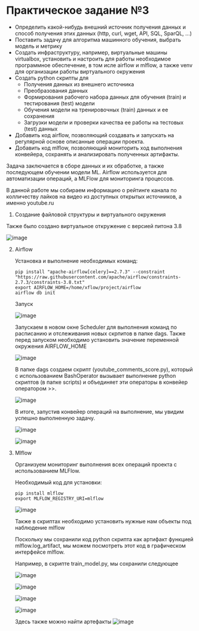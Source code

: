 # Практическое задание №3

- Определить какой-нибудь внешний источник получения данных и способ получения этих данных (http, curl, wget, API, SQL, SparQL, ...) 
- Поставить задачу для алгоритма машинного обучения, выбрать модель и метрику 
- Создать инфраструктуру, например, виртуальные машины virtualbox, установить и настроить для работы необходимое программное обеспечение, в том исле airflow и mlflow, а также venv для организации работы виртуального окружения 
- Создать python скрипты для 
    - Получения данных из внешнего источника 
    - Преобразования данных 
    - Формирования рабочего набора данных для обучения (train) и тестирования (test) модели 
    - Обучения модели на тренировочных (train) данных и ее сохранения 
    - Загрузки модели и проверки качества ее работы на тестовых (test) данных 
- Добавить код airflow, позволяющий создавать и запускать на регулярной основе описанные операции проекта. 
- Добавить код mlflow, позволяющий мониторить ход выполнения конвейера, сохранять и анализировать полученных артифакты. 


Задача заключается в сборе данных и их обработке, а также последующем обучении модели ML. Airflow используется для автоматизации операций, а MLFlow для мониторинга процессов.

В данной работе мы собираем информацию о рейтинге канала по колличеству лайков на видео из доступных открытых источников, а именно youtube.ru

1. Создание файловой структуры и виртуального окружения

Также было создано виртуальное откружение с версией питона 3.8

![image](https://github.com/Marakya/xflow/assets/113238801/c684f8b4-3d6f-4626-8f27-dd2498d146d0)


2. Airflow

   Установка и выполнение необходимых команд:
   ```
   pip install "apache-airflow[celery]==2.7.3" --constraint "https://raw.githubusercontent.com/apache/airflow/constraints-2.7.3/constraints-3.8.txt"
   export AIRFLOW_HOME=/home/xflow/project/airflow
   airflow db init
   ```
   Запуск
   
   ![image](https://github.com/Marakya/xflow/assets/113238801/0e67471c-aa83-4317-b519-a659239f8926)

   Запускаем в новом окне Scheduler для выполнения команд по расписанию и отслеживания новых скрпитов в папке dags. Также перед запуском необходимо установить значение переменной окружения AIRFLOW_HOME
   
   ![image](https://github.com/Marakya/xflow/assets/113238801/87a5a587-ab5c-49fe-96e3-d68b967cc3a8)


   В папке dags создаем скрипт (youtube_comments_score.py), который с использованием BashOperator вызывает выполнение python скриптов (в папке scripts) и объединяет эти операторы в конвейер оператором >>.
   
   ![image](https://github.com/Marakya/mlops_xflow/assets/113238801/53697202-2f12-403a-acae-ecf7077c0427)

   В итоге, запустив конвейер операций на выполнение, мы увидим успешно выполненную задачу.

   ![image](https://github.com/Marakya/xflow/assets/113238801/1b679fd1-5795-4a20-9a93-6d335b2c20db)

   ![image](https://github.com/Marakya/xflow/assets/113238801/da110cc3-ad62-4609-a3d6-01ce8e702584)


4. Mlflow

   Организуем мониторинг выполнения всех операций проекта с использованием MLFlow.

   Необходимый код для установки:
   ```
   pip install mlflow
   export MLFLOW_REGISTRY_URI=mlflow
   ```
   
   ![image](https://github.com/Marakya/xflow/assets/113238801/d00320c1-80f5-4154-bf92-8126521aabbe)


   Также в скриптах необходимо установить нужные нам объекты под наблюдение mlflow
   
   Поскольку мы сохранили код python скрипта как артифакт функцией mlflow.log_artifact, мы можем посмотреть этот код в графическом интерфейсе mlflow.
   
   Например, в скрипте train_model.py, мы сохранили следующее
   
   ![image](https://github.com/Marakya/mlops_xflow/assets/113238801/c92ff840-48fe-45e2-a1e8-2094dd98d2dd)

   ![image](https://github.com/Marakya/xflow/assets/113238801/1e583f9d-7c97-4756-85ee-07d6a2fdba19)

   ![image](https://github.com/Marakya/xflow/assets/113238801/6113987e-4d52-4b19-ba61-2d6ab897b7d6)
   
   ![image](https://github.com/Marakya/xflow/assets/113238801/51d2848b-07b9-4098-8338-8676d11e98c2)

   Здесь также можно найти артефакты 
   ![image](https://github.com/Marakya/xflow/assets/113238801/a2ab59e3-3b0c-4ae7-8695-d125a9c2b8be)

   
